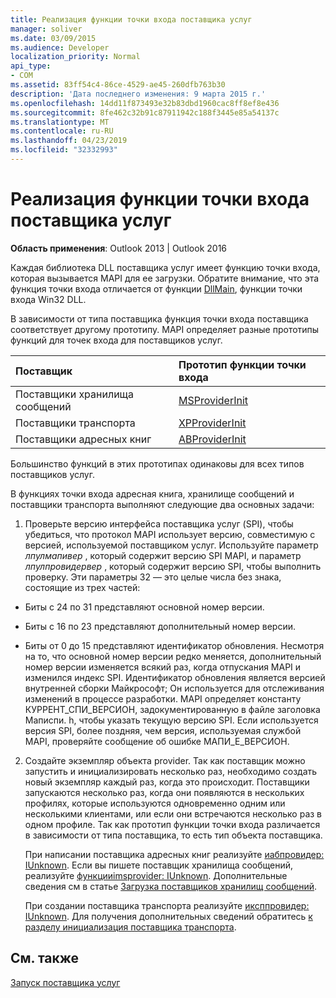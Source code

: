 ```yaml
---
title: Реализация функции точки входа поставщика услуг
manager: soliver
ms.date: 03/09/2015
ms.audience: Developer
localization_priority: Normal
api_type:
- COM
ms.assetid: 83ff54c4-86ce-4529-ae45-260dfb763b30
description: 'Дата последнего изменения: 9 марта 2015 г.'
ms.openlocfilehash: 14dd11f873493e32b83dbd1960cac8ff8ef8e436
ms.sourcegitcommit: 8fe462c32b91c87911942c188f3445e85a54137c
ms.translationtype: MT
ms.contentlocale: ru-RU
ms.lasthandoff: 04/23/2019
ms.locfileid: "32332993"
---
```

# <a name="implementing-a-service-provider-entry-point-function"></a>Реализация функции точки входа поставщика услуг

  
  
**Область применения**: Outlook 2013 | Outlook 2016 
  
Каждая библиотека DLL поставщика услуг имеет функцию точки входа, которая вызывается MAPI для ее загрузки. Обратите внимание, что эта функция точки входа отличается от функции [DllMain](https://msdn.microsoft.com/library/ms682583.aspx), функции точки входа Win32 DLL.
  
В зависимости от типа поставщика функция точки входа поставщика соответствует другому прототипу. MAPI определяет разные прототипы функций для точек входа для поставщиков услуг.
  
|**Поставщик**|**Прототип функции точки входа**|
|:-----|:-----|
|Поставщики хранилища сообщений  <br/> |[MSProviderInit](msproviderinit.md) <br/> |
|Поставщики транспорта  <br/> |[XPProviderInit](xpproviderinit.md) <br/> |
|Поставщики адресных книг  <br/> |[ABProviderInit](abproviderinit.md) <br/> |
   
Большинство функций в этих прототипах одинаковы для всех типов поставщиков услуг. 
  
В функциях точки входа адресная книга, хранилище сообщений и поставщики транспорта выполняют следующие два основных задачи:
  
1. Проверьте версию интерфейса поставщика услуг (SPI), чтобы убедиться, что протокол MAPI использует версию, совместимую с версией, используемой поставщиком услуг. Используйте параметр _лпулмапивер_ , который содержит версию SPI MAPI, и параметр _лпулпровидервер_ , который содержит версию SPI, чтобы выполнить проверку. Эти параметры 32 — это целые числа без знака, состоящие из трех частей: 
    
  - Биты с 24 по 31 представляют основной номер версии.
    
  - Биты с 16 по 23 представляют дополнительный номер версии.
    
  - Биты от 0 до 15 представляют идентификатор обновления. Несмотря на то, что основной номер версии редко меняется, дополнительный номер версии изменяется всякий раз, когда отпускания MAPI и изменился индекс SPI. Идентификатор обновления является версией внутренней сборки Майкрософт; Он используется для отслеживания изменений в процессе разработки. MAPI определяет константу КУРРЕНТ_СПИ_ВЕРСИОН, задокументированную в файле заголовка Маписпи. h, чтобы указать текущую версию SPI. Если используется версия SPI, более поздняя, чем версия, используемая службой MAPI, проверяйте сообщение об ошибке МАПИ_Е_ВЕРСИОН.
    
2. Создайте экземпляр объекта provider. Так как поставщик можно запустить и инициализировать несколько раз, необходимо создать новый экземпляр каждый раз, когда это происходит. Поставщики запускаются несколько раз, когда они появляются в нескольких профилях, которые используются одновременно одним или несколькими клиентами, или если они встречаются несколько раз в одном профиле. Так как прототип функции точки входа различается в зависимости от типа поставщика, то есть тип объекта поставщика. 
    
    При написании поставщика адресных книг реализуйте [иабпровидер: IUnknown](iabprovideriunknown.md). Если вы пишете поставщик хранилища сообщений, реализуйте [функцииimsprovider: IUnknown](imsprovideriunknown.md). Дополнительные сведения см в статье [Загрузка поставщиков хранилищ сообщений](loading-message-store-providers.md).
    
    При создании поставщика транспорта реализуйте [иксппровидер: IUnknown](ixpprovideriunknown.md). Для получения дополнительных сведений обратитесь [к разделу инициализация поставщика транспорта](initializing-the-transport-provider.md).
    
## <a name="see-also"></a>См. также



[Запуск поставщика услуг](starting-a-service-provider.md)

